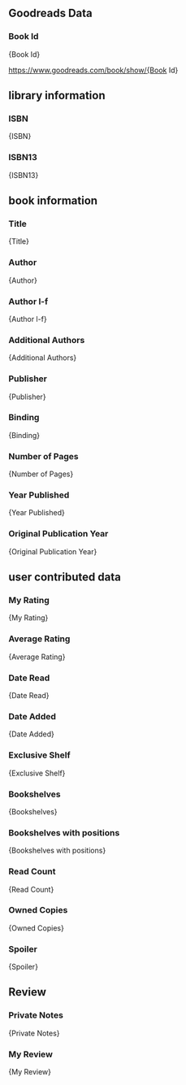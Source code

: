 <!-- This template shows how to bulk convert all columns of data into one markdown file -->
<!-- caveat: substitution key matches column headers from default export. You will get a KeyError if there's a mismatch -->

## Goodreads Data

### Book Id 

{Book Id}

https://www.goodreads.com/book/show/{Book Id}

## library information

### ISBN 
{ISBN}

### ISBN13 
{ISBN13}

## book information

### Title
{Title}

### Author 
{Author}

### Author l-f 
{Author l-f}

### Additional Authors
{Additional Authors}

### Publisher 
{Publisher}

### Binding
{Binding}

### Number of Pages
{Number of Pages}

### Year Published
{Year Published}

### Original Publication Year 
{Original Publication Year}

## user contributed data

### My Rating
{My Rating}

### Average Rating
{Average Rating}

### Date Read
{Date Read}

### Date Added
{Date Added}

### Exclusive Shelf
{Exclusive Shelf}

### Bookshelves
{Bookshelves}

### Bookshelves with positions
{Bookshelves with positions}

### Read Count
{Read Count}

### Owned Copies
{Owned Copies}

### Spoiler 
{Spoiler}

## Review

### Private Notes
{Private Notes}

### My Review
{My Review}